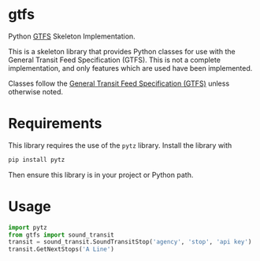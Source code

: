 # gtfs
Python [GTFS](https://developers.google.com/transit/gtfs/) Skeleton
Implementation.

This is a skeleton library that provides Python classes for use with the
General Transit Feed Specification (GTFS). This is not a complete
implementation, and only features which are used have been implemented.

Classes follow the [General Transit Feed Specification (GTFS)](https://developers.google.com/transit/gtfs/)
unless otherwise noted.

# Requirements
This library requires the use of the ```pytz``` library. Install the library with

```bash
pip install pytz
```

Then ensure this library is in your project or Python path.

# Usage

```python
import pytz
from gtfs import sound_transit
transit = sound_transit.SoundTransitStop('agency', 'stop', 'api key')
transit.GetNextStops('A Line')
```
